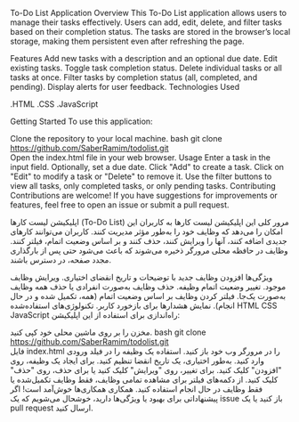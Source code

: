 To-Do List Application
Overview
This To-Do List application allows users to manage their tasks effectively. Users can add, edit, delete, and filter tasks based on their completion status. The tasks are stored in the browser’s local storage, making them persistent even after refreshing the page.

Features
Add new tasks with a description and an optional due date.
Edit existing tasks.
Toggle task completion status.
Delete individual tasks or all tasks at once.
Filter tasks by completion status (all, completed, and pending).
Display alerts for user feedback.
Technologies Used

.HTML
.CSS
.JavaScript


Getting Started
To use this application:

Clone the repository to your local machine.
bash
git clone https://github.com/SaberRamim/todolist.git  
Open the index.html file in your web browser.
Usage
Enter a task in the input field.
Optionally, set a due date.
Click "Add" to create a task.
Click on "Edit" to modify a task or "Delete" to remove it.
Use the filter buttons to view all tasks, only completed tasks, or only pending tasks.
Contributing
Contributions are welcome! If you have suggestions for improvements or features, feel free to open an issue or submit a pull request.



اپلیکیشن لیست کارها (To-Do List)
مرور کلی
این اپلیکیشن لیست کارها به کاربران این امکان را می‌دهد که وظایف خود را به‌طور مؤثر مدیریت کنند. کاربران می‌توانند کارهای جدیدی اضافه کنند، آنها را ویرایش کنند، حذف کنند و بر اساس وضعیت اتمام، فیلتر کنند. وظایف در حافظه محلی مرورگر ذخیره می‌شوند که باعث می‌شود حتی پس از بارگذاری مجدد صفحه، در دسترس باشند.

ویژگی‌ها
افزودن وظایف جدید با توضیحات و تاریخ انقضای اختیاری.
ویرایش وظایف موجود.
تغییر وضعیت اتمام وظیفه.
حذف وظایف به‌صورت انفرادی یا حذف همه وظایف به‌صورت یک‌جا.
فیلتر کردن وظایف بر اساس وضعیت اتمام (همه، تکمیل شده و در حال انجام).
نمایش هشدارها برای بازخورد کاربر.
تکنولوژی‌های استفاده‌شده
HTML
CSS
JavaScript
راه‌اندازی
برای استفاده از این اپلیکیشن:

مخزن را بر روی ماشین محلی خود کپی کنید.
bash
git clone https://github.com/SaberRamim/todolist.git  
فایل index.html را در مرورگر وب خود باز کنید.
استفاده
یک وظیفه را در فیلد ورودی وارد کنید.
به‌طور اختیاری، یک تاریخ انقضا تنظیم کنید.
برای ایجاد یک وظیفه، روی "افزودن" کلیک کنید.
برای تغییر، روی "ویرایش" کلیک کنید یا برای حذف، روی "حذف" کلیک کنید.
از دکمه‌های فیلتر برای مشاهده تمامی وظایف، فقط وظایف تکمیل‌شده یا فقط وظایف در حال انجام استفاده کنید.
همکاری
همکاری‌ها خوش‌آمد است! اگر پیشنهاداتی برای بهبود یا ویژگی‌ها دارید، خوشحال می‌شویم که یک issue باز کنید یا یک pull request ارسال کنید.


